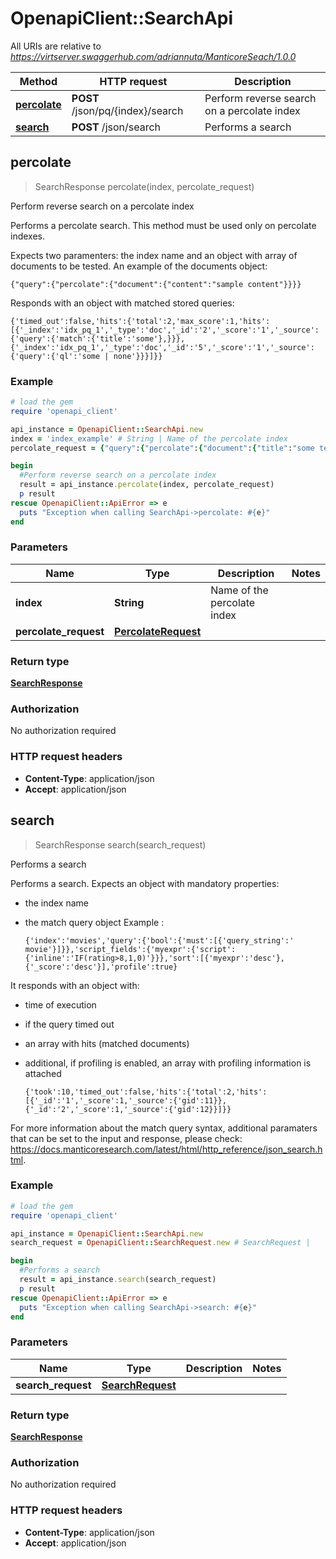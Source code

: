 # OpenapiClient::SearchApi

All URIs are relative to *https://virtserver.swaggerhub.com/adriannuta/ManticoreSeach/1.0.0*

Method | HTTP request | Description
------------- | ------------- | -------------
[**percolate**](SearchApi.md#percolate) | **POST** /json/pq/{index}/search | Perform reverse search on a percolate index
[**search**](SearchApi.md#search) | **POST** /json/search | Performs a search



## percolate

> SearchResponse percolate(index, percolate_request)

Perform reverse search on a percolate index

Performs a percolate search. 
This method must be used only on percolate indexes.

Expects two paramenters: the index name and an object with array of documents to be tested.
An example of the documents object:

  ```
  {"query":{"percolate":{"document":{"content":"sample content"}}}}
  ```

Responds with an object with matched stored queries: 

  ```
  {'timed_out':false,'hits':{'total':2,'max_score':1,'hits':[{'_index':'idx_pq_1','_type':'doc','_id':'2','_score':'1','_source':{'query':{'match':{'title':'some'},}}},{'_index':'idx_pq_1','_type':'doc','_id':'5','_score':'1','_source':{'query':{'ql':'some | none'}}}]}}
  ```


### Example

```ruby
# load the gem
require 'openapi_client'

api_instance = OpenapiClient::SearchApi.new
index = 'index_example' # String | Name of the percolate index
percolate_request = {"query":{"percolate":{"document":{"title":"some text to match"}}}} # PercolateRequest | 

begin
  #Perform reverse search on a percolate index
  result = api_instance.percolate(index, percolate_request)
  p result
rescue OpenapiClient::ApiError => e
  puts "Exception when calling SearchApi->percolate: #{e}"
end
```

### Parameters


Name | Type | Description  | Notes
------------- | ------------- | ------------- | -------------
 **index** | **String**| Name of the percolate index | 
 **percolate_request** | [**PercolateRequest**](PercolateRequest.md)|  | 

### Return type

[**SearchResponse**](SearchResponse.md)

### Authorization

No authorization required

### HTTP request headers

- **Content-Type**: application/json
- **Accept**: application/json


## search

> SearchResponse search(search_request)

Performs a search

Performs a search. 
Expects an object with mandatory properties:
* the index name
* the match query object
Example :

  ```
  {'index':'movies','query':{'bool':{'must':[{'query_string':' movie'}]}},'script_fields':{'myexpr':{'script':{'inline':'IF(rating>8,1,0)'}}},'sort':[{'myexpr':'desc'},{'_score':'desc'}],'profile':true}
  ```

It responds with an object with:
- time of execution
- if the query timed out
- an array with hits (matched documents)
- additional, if profiling is enabled, an array with profiling information is attached


  ```
  {'took':10,'timed_out':false,'hits':{'total':2,'hits':[{'_id':'1','_score':1,'_source':{'gid':11}},{'_id':'2','_score':1,'_source':{'gid':12}}]}}
  ```

For more information about the match query syntax, additional paramaters that can be set to the input and response, please check: https://docs.manticoresearch.com/latest/html/http_reference/json_search.html.


### Example

```ruby
# load the gem
require 'openapi_client'

api_instance = OpenapiClient::SearchApi.new
search_request = OpenapiClient::SearchRequest.new # SearchRequest | 

begin
  #Performs a search
  result = api_instance.search(search_request)
  p result
rescue OpenapiClient::ApiError => e
  puts "Exception when calling SearchApi->search: #{e}"
end
```

### Parameters


Name | Type | Description  | Notes
------------- | ------------- | ------------- | -------------
 **search_request** | [**SearchRequest**](SearchRequest.md)|  | 

### Return type

[**SearchResponse**](SearchResponse.md)

### Authorization

No authorization required

### HTTP request headers

- **Content-Type**: application/json
- **Accept**: application/json

